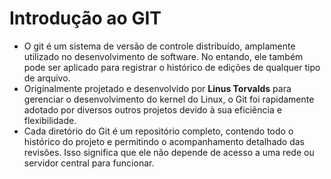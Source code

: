 # Introdução ao GIT
* O git é um sistema de versão de controle distribuído, amplamente utilizado no desenvolvimento de software. No entando, ele também pode ser aplicado para registrar o histórico de edições de qualquer tipo de arquivo.
* Originalmente projetado e desenvolvido por __Linus Torvalds__ para gerenciar o desenvolvimento do kernel do Linux, o Git foi rapidamente adotado por diversos outros projetos devido à sua eficiência e flexibilidade.
* Cada diretório do Git é um repositório completo, contendo todo o histórico do projeto e permitindo o acompanhamento detalhado das revisões. Isso significa que ele não depende de acesso a uma rede ou servidor central para funcionar.
